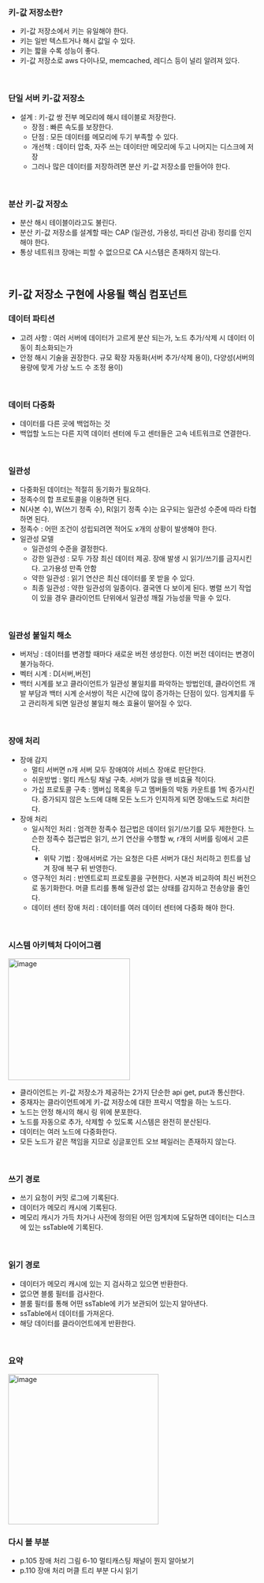 
### 키-값 저장소란?
- 키-값 저장소에서 키는 유일해야 한다. 
- 키는 일반 텍스트거나 해시 값일 수 있다.
- 키는 짧을 수록 성능이 좋다. 
- 키-값 저장소로 aws 다이나모, memcached, 레디스 등이 널리 알려져 있다.
<br/>

### 단일 서버 키-값 저장소
- 설계 : 키-값 쌍 전부 메모리에 해시 테이블로 저장한다.
  - 장점 : 빠른 속도를 보장한다.
  - 단점 : 모든 데이터를 메모리에 두기 부족할 수 있다.
  - 개선책 : 데이터 압축, 자주 쓰는 데이터만 메모리에 두고 나머지는 디스크에 저장
  - 그러나 많은 데이터를 저장하려면 분산 키-값 저장소를 만들어야 한다.
<br/>

### 분산 키-값 저장소
- 분산 해시 테이블이라고도 불린다.
- 분산 키-값 저장소를 설계할 때는 CAP (일관성, 가용성, 파티션 감내) 정리를 인지해야 한다.
- 통상 네트워크 장애는 피할 수 없으므로 CA 시스템은 존재하지 않는다.
<br/>


## 키-값 저장소 구현에 사용될 핵심 컴포넌트
### 데이터 파티션
- 고려 사항 : 여러 서버에 데이터가 고르게 분산 되는가, 노드 추가/삭제 시 데이터 이동이 최소화되는가
- 안정 해시 기술을 권장한다. 규모 확장 자동화(서버 추가/삭제 용이), 다양성(서버의 용량에 맞게 가상 노드 수 조정 용이)
<br/>


### 데이터 다중화
- 데이터를 다른 곳에 백업하는 것
- 백업할 노드는 다른 지역 데이터 센터에 두고 센터들은 고속 네트워크로 연결한다.
<br/>


### 일관성
- 다중화된 데이터는 적절히 동기화가 필요하다.
- 정족수의 합 프로토콜을 이용하면 된다.
- N(사본 수), W(쓰기 정족 수), R(읽기 정족 수)는 요구되는 일관성 수준에 따라 타협하면 된다.
- 정족수 : 어떤 조건이 성립되려면 적어도 x개의 상황이 발생해야 한다.
- 일관성 모델
  - 일관성의 수준을 결정한다.
  - 강한 일관성 : 모두 가장 최신 데이터 제공. 장애 발생 시 읽기/쓰기를 금지시킨다. 고가용성 만족 안함
  - 약한 일관성 : 읽기 연산은 최신 데이터를 못 받을 수 있다.
  - 최종 일관성 : 약한 일관성의 일종이다. 결국엔 다 보이게 된다. 병렬 쓰기 작업이 있을 경우 클라이언트 단위에서 일관성 깨질 가능성을 막을 수 있다.
<br/>

### 일관성 불일치 해소
- 버저닝 : 데이터를 변경할 때마다 새로운 버전 생성한다. 이전 버전 데이터는 변경이 불가능하다.
- 벡터 시계 : D[서버,버전] 
- 백터 시계를 보고 클라이언트가 일관성 불일치를 파악하는 방법인데, 클라이언트 개발 부담과 백터 시계 순서쌍이 적은 시간에 많이 증가하는 단점이 있다. 임계치를 두고 관리하게 되면 일관성 불일치 해소 효율이 떨어질 수 있다.
<br/>

### 장애 처리
- 장애 감지 
  - 멀티 서버면 n개 서버 모두 장애여야 서비스 장애로 판단한다.
  - 쉬운방법 : 멀티 캐스팅 채널 구축. 서버가 많을 땐 비효율 적이다. 
  - 가십 프로토콜 구축 : 멤버십 목록을 두고 멤버들의 박동 카운트를 1씩 증가시킨다. 증가되지 않은 노드에 대해 모든 노드가 인지하게 되면 장애노드로 처리한다.
- 장애 처리
  - 일시적인 처리 : 엄격한 정족수 접근법은 데이터 읽기/쓰기를 모두 제한한다. 느슨한 정족수 접근법은 읽기, 쓰기 연산을 수행할 w, r개의 서버를 링에서 고른다.  
    - 위탁 기법 : 장애서버로 가는 요청은 다른 서버가 대신 처리하고 힌트를 남겨 장애 복구 뒤 반영한다.
  - 영구적인 처리 : 반엔트로피 프로토콜을 구현한다. 사본과 비교하여 최신 버전으로 동기화한다. 머클 트리를 통해 일관성 없는 상태를 감지하고 전송양을 줄인다. 
  - 데이터 센터 장애 처리 : 데이터를 여러 데이터 센터에 다중화 해야 한다.
<br/>

### 시스템 아키텍처 다이어그램
<img width="247" alt="image" src="https://github.com/Beakjiyeon/reading-record/assets/35768650/75b1a4d9-c1b7-4752-a1f9-b5f2116c9f58">

- 클라이언트는 키-값 저장소가 제공하는 2가지 단순한 api get, put과 통신한다.
- 중재자는 클라이언트에게 키-값 저장소에 대한 프락시 역할을 하는 노드다.
- 노드는 안정 해시의 해시 링 위에 분포한다.
- 노드를 자동으로 추가, 삭제할 수 있도록 시스템은 완전히 분산된다.
- 데이터는 여러 노드에 다중화한다.
- 모든 노드가 같은 책임을 지므로 싱글포인트 오브 페일러는 존재하지 않는다. 
<br/>

### 쓰기 경로
- 쓰기 요청이 커밋 로그에 기록된다.
- 데이터가 메모리 캐시에 기록된다.
- 메모리 캐시가 가득 차거나 사전에 정의된 어떤 임계치에 도달하면 데이터는 디스크에 있는 ssTable에 기록된다. 
<br/>

### 읽기 경로
- 데이터가 메모리 캐시에 있는 지 검사하고 있으면 반환한다.
- 없으면 블룸 필터를 검사한다.
- 블룸 필터를 통해 어떤 ssTable에 키가 보관되어 있는지 알아낸다.
- ssTable에서 데이터를 가져온다.
- 해당 데이터를 클라이언트에게 반환한다.
<br/>


### 요약
<img width="305" alt="image" src="https://github.com/Beakjiyeon/reading-record/assets/35768650/4b78049e-422a-4dd8-9f14-d27f307ab005">
<br/>

### 다시 볼 부분
- p.105 장애 처리 그림 6-10 멀티캐스팅 채널이 뭔지 알아보기
- p.110 장애 처리 머클 트리 부분 다시 읽기
<br/>

